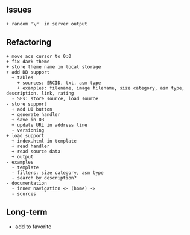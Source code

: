 ## Issues
    + random '\r' in server output

## Refactoring
    + move ace cursor to 0:0
    + fix dark theme
    + store theme name in local storage
    + add DB support
      + tables
        + sources: SRCID, txt, asm type
        + examples: filename, image filename, size category, asm type, description, link, rating
      - SPs: store source, load source
    - store support
      + add UI button
      + generate handler
      + save in DB
      + update URL in address line
      - versioning
    + load support
      + index.html in template
      + read handler
      + read source data
      + output
    - examples
      - template
      - filters: size category, asm type
      - search by description?
    - documentation
      - inner navigation <- (home) ->
      - sources

## Long-term
  - add to favorite
